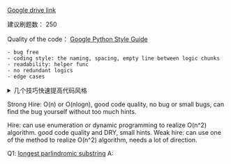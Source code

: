 [Google drive link](https://drive.google.com/drive/u/0/folders/1j7NUlwudgmoegUP2btUCSEvo2akyOcqw)

建议刷题数： 250

Quality of the code：
[Google Python Style Guide](https://google.github.io/styleguide/pyguide.html)
    
    - bug free
    - coding style: the naming, spacing, empty line between logic chunks
    - readability: helper func
    - no redundant logics
    - edge cases
 
    
<details><summary>几个技巧快速提高代码风格</summary>

```
1. 二元运算符左右两边加空格
2. if, for 和括号之间加空格
3. 严格按照要求进行程序缩进
4. 即使 if / for 语句内部只有一句话，也要加上花括号
5. 变量名使用有意义的英文名，不要用a,b,c,s1,s2
6. 区分不同的逻辑块，逻辑块之间用空行隔开，简要注释每个部分做的事情
7. 多用 Helper Function 或子函数，不要所有程序都写在一个大函数里
```
</details>


Strong Hire:
    O(n) or O(nlogn), good code quality, no bug or small bugs, can find the bug yourself without too much hints.

Hire:
    can use enumeration or dynamic programming to realize O(n^2) algorithm. good code quality and DRY, small hints.
Weak hire:
    can use one of the method to realize O(n^2) algorithm, needs a lot of direction.

Q1: [longest parlindromic substring](https://leetcode.com/problems/longest-palindromic-substring/)
A: 
